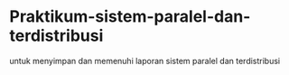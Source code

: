 # Praktikum-sistem-paralel-dan-terdistribusi
untuk menyimpan dan memenuhi laporan sistem paralel dan terdistribusi
